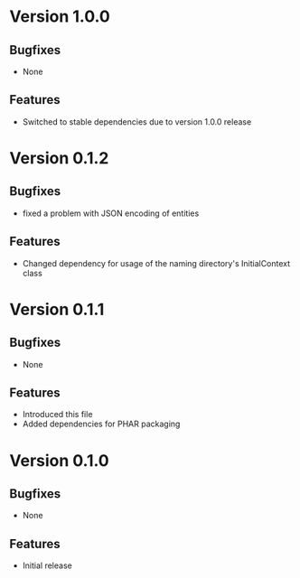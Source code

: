 # Version 1.0.0

## Bugfixes

* None

## Features

* Switched to stable dependencies due to version 1.0.0 release

# Version 0.1.2

## Bugfixes

* fixed a problem with JSON encoding of entities

## Features

* Changed dependency for usage of the naming directory's InitialContext class

# Version 0.1.1

## Bugfixes

* None

## Features

* Introduced this file
* Added dependencies for PHAR packaging

# Version 0.1.0

## Bugfixes

* None

## Features

* Initial release
